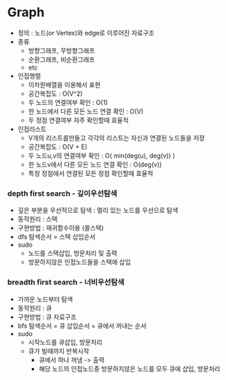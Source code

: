 # Graph
- 정의 : 노드(or Vertex)와 edge로 이루어진 자료구조
- 종류
  - 방향그래프, 무방향그래프
  - 순환그래프, 비순환그래프
  - etc
- 인접행렬
  - 이차원배열을 이용해서 표현
  - 공간복잡도 : O(V^2)
  - 두 노드의 연결여부 확인 : O(1)
  - 한 노드에서 다른 모든 노드 연결 확인 : O(V)
  - 두 정점 연결여부 자주 확인할때 효율적
- 인접리스트
  - V개의 리스트를만들고 각각의 리스트는 자신과 연결된 노드들을 저장
  - 공간복잡도 : O(V + E)
  - 두 노드u,v의 연결여부 확인 : O( min(deg(u), deg(v)) )
  - 한 노드v에서 다른 모든 노드 연결 확인 : O(deg(v))
  - 특정 정점에서 연결된 모든 정점 확인할때 효율적

### depth first search - 깊이우선탐색
- 깊은 부분을 우선적으로 탐색 : 멀리 있는 노드를 우선으로 탐색
- 동작원리 : 스택
- 구현방법 : 재귀함수이용 (콜스택)
- dfs 탐색순서 = 스택 삽입순서
- sudo
  - 노드를 스택삽입, 방문처리 및 출력
  - 방문하지않은 인접노드들을 스택에 삽입


### breadth first search - 너비우선탐색
- 가까운 노드부터 탐색
- 동작원리 : 큐
- 구현방법 : 큐 자료구조
- bfs 탐색순서 = 큐 삽입순서 = 큐에서 꺼내는 순서
- sudo
  - 시작노드를 큐삽입, 방문처리
  - 큐가 빌때까지 반복시작
    - 큐에서 하나 꺼냄 -> 출력
    - 해당 노드의 인접노드중 방문하지않은 노드를 모두 큐에 삽입, 방문처리

